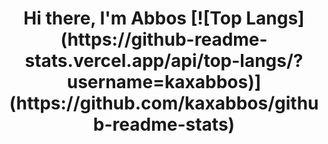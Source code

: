 <h1 align="center">Hi there, I'm Abbos</a> 
[![Top Langs](https://github-readme-stats.vercel.app/api/top-langs/?username=kaxabbos)](https://github.com/kaxabbos/github-readme-stats)
